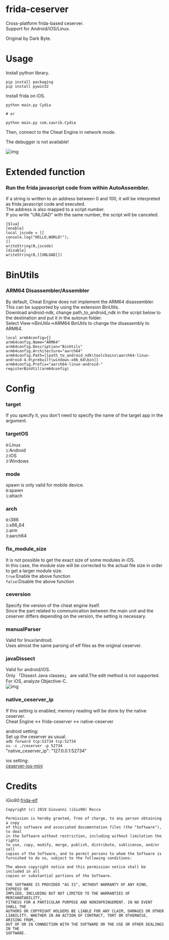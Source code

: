 # frida-ceserver

Cross-platform frida-based ceserver.  
Support for Android/iOS/Linux.

Original by Dark Byte.

# Usage

Install python library.

```
pip install packaging
pip install pywin32
```

Install frida on iOS.

```
python main.py Cydia

# or

python main.py com.saurik.Cydia
```

Then, connect to the Cheat Engine in network mode.

The debugger is not available!

![img](https://user-images.githubusercontent.com/56913432/120924433-baa86600-c70e-11eb-8794-ab5c28ec50b6.png)

# Extended function

### Run the frida javascript code from within AutoAssembler.

If a string is written to an address between 0 and 100, it will be interpreted as frida javascript code and executed.  
The address is also mapped to a script number.  
If you write "UNLOAD" with the same number, the script will be canceled.

```
{$lua}
[enable]
local jscode = [[
console.log("HELLO,WORLD!");
]]
writeString(0,jscode)
[disable]
writeString(0,[[UNLOAD]])
```

# BinUtils

### ARM64 Disassembler/Assembler

By default, Cheat Engine does not implement the ARM64 disassembler.  
This can be supported by using the extension BinUtils.  
Download android-ndk, change path_to_android_ndk in the script below to the destination and put it in the autorun folder.  
Select View->BinUtils->ARM64 BinUtils to change the disassembly to ARM64.

```
local arm64config={}
arm64config.Name="ARM64"
arm64config.Description="BinUtils"
arm64config.Architecture="aarch64"
arm64config.Path=[[path_to_android_ndk\toolchains\aarch64-linux-android-4.9\prebuilt\windows-x86_64\bin]]
arm64config.Prefix="aarch64-linux-android-"
registerBinUtil(arm64config)
```

# Config

### target

If you specify it, you don't need to specify the name of the target app in the argument.

### targetOS

`0`:Linux  
`1`:Android  
`2`:iOS  
`3`:Windows

### mode

spawn is only valid for mobile device.  
`0`:spawn  
`1`:attach

### arch

`0`:i386  
`1`:x86_64  
`2`:arm  
`3`:aarch64

### fix_module_size

It is not possible to get the exact size of some modules in iOS.  
In this case, the module size will be corrected to the actual file size in order to get a larger module size.  
`true`:Enable the above function  
`false`:Disable the above function

### ceversion

Specify the version of the cheat engine itself.  
Since the part related to communication between the main unit and the ceserver differs depending on the version, the setting is necessary.

### manualParser

Valid for linux/android.  
Uses almost the same parsing of elf files as the original ceserver.

### javaDissect

Valid for android/iOS.  
Only 「Dissect Java classes」 are valid.The edit method is not supported.  
For iOS, analyze Objective-C.  
![img](https://user-images.githubusercontent.com/96031346/148321374-ee8e51de-268a-468d-8b1e-ee17c7e6e4ca.png)

### native_ceserver_ip

If this setting is enabled, memory reading will be done by the native ceserver.  
Cheat Engine <-> frida-ceserver <-> native-ceserver

android setting:  
Set up the ceserver as usual.  
`adb forward tcp:52734 tcp:52734`  
`su -c ./ceserver -p 52734`  
"native_ceserver_ip": "127.0.0.1:52734"

ios setting:  
[ceserver-ios-mini](https://github.com/ds20211213/ceserver-ios-mini)

# Credits

iGio90:[frida-elf](https://github.com/iGio90/frida-elf)

```
Copyright (c) 2019 Giovanni (iGio90) Rocca

Permission is hereby granted, free of charge, to any person obtaining a copy
of this software and associated documentation files (the "Software"), to deal
in the Software without restriction, including without limitation the rights
to use, copy, modify, merge, publish, distribute, sublicense, and/or sell
copies of the Software, and to permit persons to whom the Software is
furnished to do so, subject to the following conditions:

The above copyright notice and this permission notice shall be included in all
copies or substantial portions of the Software.

THE SOFTWARE IS PROVIDED "AS IS", WITHOUT WARRANTY OF ANY KIND, EXPRESS OR
IMPLIED, INCLUDING BUT NOT LIMITED TO THE WARRANTIES OF MERCHANTABILITY,
FITNESS FOR A PARTICULAR PURPOSE AND NONINFRINGEMENT. IN NO EVENT SHALL THE
AUTHORS OR COPYRIGHT HOLDERS BE LIABLE FOR ANY CLAIM, DAMAGES OR OTHER
LIABILITY, WHETHER IN AN ACTION OF CONTRACT, TORT OR OTHERWISE, ARISING FROM,
OUT OF OR IN CONNECTION WITH THE SOFTWARE OR THE USE OR OTHER DEALINGS IN THE
SOFTWARE.
```
